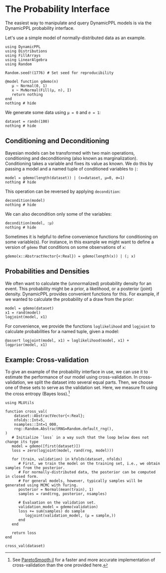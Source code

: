 # The Probability Interface

The easiest way to manipulate and query DynamicPPL models is via the DynamicPPL probability
interface.

Let's use a simple model of normally-distributed data as an example.
```@example probinterface
using DynamicPPL
using Distributions
using FillArrays
using LinearAlgebra
using Random

Random.seed!(1776) # Set seed for reproducibility

@model function gdemo(n)
   μ ~ Normal(0, 1)
   x ~ MvNormal(Fill(μ, n), I)
   return nothing
end
nothing # hide
```

We generate some data using `μ = 0` and `σ = 1`:

```@example probinterface
dataset = randn(100)
nothing # hide
```

## Conditioning and Deconditioning

Bayesian models can be transformed with two main operations, conditioning and deconditioning (also known as marginalization).
Conditioning takes a variable and fixes its value as known.
We do this by passing a model and a named tuple of conditioned variables to `|`:
```@example probinterface
model = gdemo(length(dataset)) | (x=dataset, μ=0, σ=1)
nothing # hide
```

This operation can be reversed by applying `decondition`:
```@example probinterface
decondition(model)
nothing # hide
```

We can also decondition only some of the variables:
```@example probinterface
decondition(model, :μ)
nothing # hide
```

Sometimes it is helpful to define convenience functions for conditioning on some variable(s).
For instance, in this example we might want to define a version of `gdemo` that conditions on some observations of `x`:

```@example probinterface
gdemo(x::AbstractVector{<:Real}) = gdemo(length(x)) | (; x)
```

## Probabilities and Densities

We often want to calculate the (unnormalized) probability density for an event.
This probability might be a prior, a likelihood, or a posterior (joint) density.
DynamicPPL provides convenient functions for this.
For example, if we wanted to calculate the probability of a draw from the prior:
```@example probinterface
model = gdemo(dataset)
x1 = rand(model)
logjoint(model, x1)
```

For convenience, we provide the functions `loglikelihood` and `logjoint` to calculate probabilities for a named tuple, given a model:
```@example probinterface
@assert logjoint(model, x1) ≈ loglikelihood(model, x1) + logprior(model, x1)
```

## Example: Cross-validation

To give an example of the probability interface in use, we can use it to estimate the performance of our model using cross-validation.
In cross-validation, we split the dataset into several equal parts.
Then, we choose one of these sets to serve as the validation set.
Here, we measure fit using the cross entropy (Bayes loss).[^1]
```@example probinterface
using MLUtils

function cross_val(
    dataset::AbstractVector{<:Real};
    nfolds::Int=5,
    nsamples::Int=1_000,
    rng::Random.AbstractRNG=Random.default_rng(),
)
   # Initialize `loss` in a way such that the loop below does not change its type
   model = gdemo([first(dataset)])
   loss = zero(logjoint(model, rand(rng, model)))

   for (train, validation) in kfolds(dataset, nfolds)
      # First, we train the model on the training set, i.e., we obtain samples from the posterior.
      # For normally-distributed data, the posterior can be computed in closed form.
      # For general models, however, typically samples will be generated using MCMC with Turing.
      posterior = Normal(mean(train), 1)
      samples = rand(rng, posterior, nsamples)

      # Evaluation on the validation set.
      validation_model = gdemo(validation)
      loss += sum(samples) do sample
         logjoint(validation_model, (μ = sample,))
      end
   end

   return loss
end

cross_val(dataset)
```

[^1]: See [ParetoSmooth.jl](https://github.com/TuringLang/ParetoSmooth.jl) for a faster and more accurate implementation of cross-validation than the one provided here.
